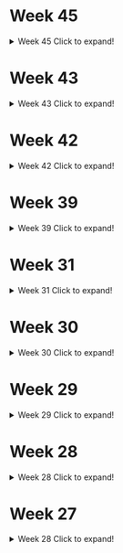 
# Week 45
<details>
  <summary>Week 45 Click to expand!</summary>
  
  ## Final Visualization
  ![week_45](https://github.com/christopher-reed/tidytuesday/blob/master/2020/week_45/ikea.jpg)
  
</details>


# Week 43
<details>
  <summary>Week 43 Click to expand!</summary>
  
  ## Final Visualization
  ![week_43](https://github.com/christopher-reed/tidytuesday/blob/master/2020/week_43/tidytuesday_beer.jpg)
  
</details>


# Week 42
<details>
  <summary>Week 42 Click to expand!</summary>
  
  ## Final Visualization
  ![week_42](https://github.com/christopher-reed/tidytuesday/blob/master/2020/week_42/datasaurus_dozen.jpg)
  
</details>

# Week 39
<details>
  <summary>Week 39 Click to expand!</summary>
  
  ## Final Visualization
  ![week_39](https://github.com/christopher-reed/tidytuesday/blob/master/2020/week_39/everest.jpg)
  
</details>

# Week 31
<details>
  <summary>Week 31 Click to expand!</summary>
  
  ## Final Visualization
  ![week_31](https://github.com/christopher-reed/tidytuesday/blob/master/2020/week_31/images/penguins_final.jpg)
  
</details>



# Week 30
<details>
  <summary>Week 30 Click to expand!</summary>
  
  ## Final Visualization
  ![week_30](https://github.com/christopher-reed/tidytuesday/blob/master/2020/week_30/images/RSPCA_animal_outcomes.jpg)
  
</details>


# Week 29
<details>
  <summary>Week 29 Click to expand!</summary>
  
  ## Final Visualization
  ![week_29](https://github.com/christopher-reed/tidytuesday/blob/master/2020/week_29/astronaut_fig.PNG)
</details>

# Week 28
<details>
  <summary>Week 28 Click to expand!</summary>
  
  ## Final Visualization
  ![week_28_final](https://github.com/christopher-reed/tidytuesday/blob/master/2020/week_28/images/week_28_final.png)
  
  ## Making Of
  
![week_28_making_of](https://github.com/christopher-reed/tidytuesday/blob/master/2020/week_28/images/week_28_making_of.gif)

</details>

# Week 27
<details>
  <summary>Week 28 Click to expand!</summary>
  
  ## Final Visualization
  ![xmen](https://github.com/christopher-reed/tidytuesday/blob/master/2020/week_27/images/xmen.png)

</details>


